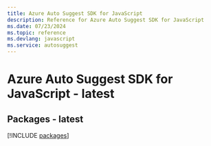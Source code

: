 ```yaml
---
title: Azure Auto Suggest SDK for JavaScript
description: Reference for Azure Auto Suggest SDK for JavaScript
ms.date: 07/23/2024
ms.topic: reference
ms.devlang: javascript
ms.service: autosuggest
---
```

# Azure Auto Suggest SDK for JavaScript - latest
## Packages - latest
[!INCLUDE [packages](auto-suggest-index.md)]
